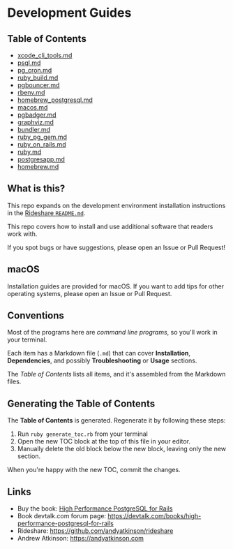 # Development Guides

## Table of Contents
- [xcode_cli_tools.md](/xcode_cli_tools.md)
- [psql.md](/psql.md)
- [pg_cron.md](/pg_cron.md)
- [ruby_build.md](/ruby_build.md)
- [pgbouncer.md](/pgbouncer.md)
- [rbenv.md](/rbenv.md)
- [homebrew_postgresql.md](/homebrew_postgresql.md)
- [macos.md](/macos.md)
- [pgbadger.md](/pgbadger.md)
- [graphviz.md](/graphviz.md)
- [bundler.md](/bundler.md)
- [ruby_pg_gem.md](/ruby_pg_gem.md)
- [ruby_on_rails.md](/ruby_on_rails.md)
- [ruby.md](/ruby.md)
- [postgresapp.md](/postgresapp.md)
- [homebrew.md](/homebrew.md)

## What is this?

This repo expands on the development environment installation instructions in the [Rideshare `README.md`](https://github.com/andyatkinson/rideshare).

This repo covers how to install and use additional software that readers work with.

If you spot bugs or have suggestions, please open an Issue or Pull Request!

## macOS

Installation guides are provided for macOS. If you want to add tips for other operating systems, please open an Issue or Pull Request.

## Conventions

Most of the programs here are *command line programs*, so you'll work in your terminal.

Each item has a Markdown file (`.md`) that can cover **Installation**, **Dependencies**, and possibly **Troubleshooting** or **Usage** sections.

The *Table of Contents* lists all items, and it's assembled from the Markdown files.

## Generating the Table of Contents

The **Table of Contents** is generated. Regenerate it by following these steps:

1. Run `ruby generate_toc.rb` from your terminal
1. Open the new TOC block at the top of this file in your editor.
1. Manually delete the old block below the new block, leaving only the new section.

When you're happy with the new TOC, commit the changes.

## Links

- Buy the book: [High Performance PostgreSQL for Rails](https://pragprog.com/titles/aapsql/high-performance-postgresql-for-rails/)
- Book devtalk.com forum page: <https://devtalk.com/books/high-performance-postgresql-for-rails>
- Rideshare: <https://github.com/andyatkinson/rideshare>
- Andrew Atkinson: <https://andyatkinson.com>
